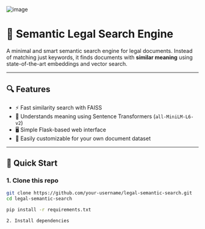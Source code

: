![image](https://github.com/user-attachments/assets/626505d3-0c45-4a54-94b7-576f0d39bb96)

# 🧠 Semantic Legal Search Engine

A minimal and smart semantic search engine for legal documents. Instead of matching just keywords, it finds documents with **similar meaning** using state-of-the-art embeddings and vector search.

---

## 🔍 Features

- ⚡ Fast similarity search with FAISS
- 💬 Understands meaning using Sentence Transformers (`all-MiniLM-L6-v2`)
- 🖥️ Simple Flask-based web interface
- 📄 Easily customizable for your own document dataset

---

## 🚀 Quick Start

### 1. Clone this repo
```bash
git clone https://github.com/your-username/legal-semantic-search.git
cd legal-semantic-search

pip install -r requirements.txt

2. Install dependencies


